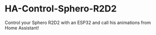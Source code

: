 # HA-Control-Sphero-R2D2
Control your Sphero R2D2 with an ESP32 and call his animations from Home Assistant!
